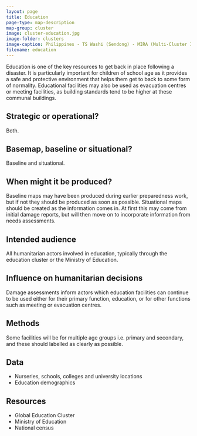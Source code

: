 ```yaml
---
layout: page
title: Education
page-type: map-description
map-group: cluster
image: cluster-education.jpg
image-folder: clusters
image-caption: Philippines - TS Washi (Sendong) - MIRA (Multi-Cluster Initial Rapid Assessment) data for Education cluser
filename: education
---
```


Education is one of the key resources to get back in place following a disaster. It is particularly important for children of school age as it provides a safe and protective environment that helps them get to back to some form of normality. Educational facilities may also be used as evacuation centres or meeting facilities, as building standards tend to be higher at these communal buildings.

## Strategic or operational?

Both.

## Basemap, baseline or situational?

Baseline and situational.

## When might it be produced?

Baseline maps may have been produced during earlier preparedness work, but if not they should be produced as soon as possible. Situational maps should be created as the information comes in. At first this may come from initial damage reports, but will then move on to incorporate information from needs assessments.

## Intended audience

All humanitarian actors involved in education, typically through the education cluster or the Ministry of Education.

## Influence on humanitarian decisions

Damage assessments inform actors which education facilities can continue to be used either for their primary function, education, or for other functions such as meeting or evacuation centres.

## Methods

Some facilities will be for multiple age groups i.e. primary and secondary, and these should labelled as clearly as possible.

## Data

* Nurseries, schools, colleges and university locations
* Education demographics

## Resources

* Global Education Cluster
* Ministry of Education
* National census

